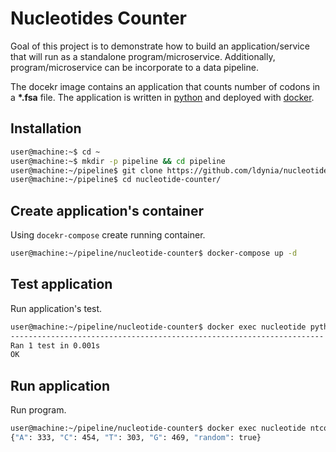 # Nucleotides Counter
Goal of this project is to demonstrate how to build an application/service that will run as a standalone program/microservice. Additionally, program/microservice can be incorporate to a data pipeline.

The docekr image contains an application that counts number of codons in a **\*.fsa** file. The application is written in [python](https://www.python.org/) and deployed with [docker](https://docker.com/).


## Installation
```bash
user@machine:~$ cd ~
user@machine:~$ mkdir -p pipeline && cd pipeline
user@machine:~/pipeline$ git clone https://github.com/ldynia/nucleotide-counter
user@machine:~/pipeline$ cd nucleotide-counter/
```

## Create application's container
Using `docekr-compose` create running container.

```bash
user@machine:~/pipeline/nucleotide-counter$ docker-compose up -d
```

## Test application
Run application's test.

```bash
user@machine:~/pipeline/nucleotide-counter$ docker exec nucleotide python test/test.py
----------------------------------------------------------------------
Ran 1 test in 0.001s
OK
```

## Run application
Run program.

```bash
user@machine:~/pipeline/nucleotide-counter$ docker exec nucleotide ntcount -f data/dna.fsa
{"A": 333, "C": 454, "T": 303, "G": 469, "random": true}
```
